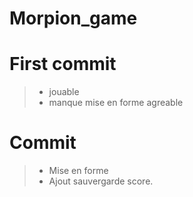 # Morpion_game

# First commit
>* jouable
>* manque mise en forme agreable

# Commit
>* Mise en forme
>* Ajout sauvergarde score.